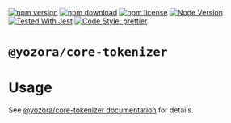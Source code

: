 [![npm version](https://img.shields.io/npm/v/@yozora/core-tokenizer.svg)](https://www.npmjs.com/package/@yozora/core-tokenizer)
[![npm download](https://img.shields.io/npm/dm/@yozora/core-tokenizer.svg)](https://www.npmjs.com/package/@yozora/core-tokenizer)
[![npm license](https://img.shields.io/npm/l/@yozora/core-tokenizer.svg)](https://www.npmjs.com/package/@yozora/core-tokenizer)
[![Node Version](https://img.shields.io/node/v/@yozora/core-tokenizer)](https://github.com/nodejs/node)
[![Tested With Jest](https://img.shields.io/badge/tested_with-jest-9c465e.svg)](https://github.com/facebook/jest)
[![Code Style: prettier](https://img.shields.io/badge/code_style-prettier-ff69b4.svg?style=flat-square)](https://github.com/prettier/prettier)


# `@yozora/core-tokenizer`

# Usage

  See [@yozora/core-tokenizer documentation](https://yozora.guanghechen.com/docs/package/core-tokenizer) for details.
